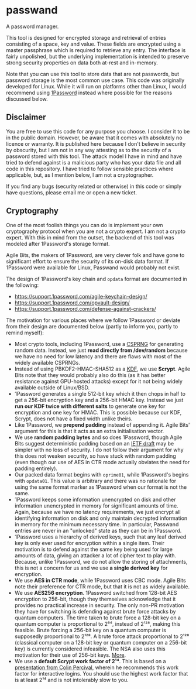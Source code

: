 # passwand

A password manager.

This tool is designed for encrypted storage and retrieval of entries consisting of a space, key and
value. These fields are encrypted using a master passphrase which is required to retrieve any entry.
The interface is fairly unpolished, but the underlying implementation is intended to preserve strong
security properties on data both at-rest and in-memory.

Note that you can use this tool to store data that are not passwords, but password storage is the
most common use case. This code was originally developed for Linux. While it will run on platforms
other than Linux, I would recommend using [1Password](https://agilebits.com/onepassword) instead
where possible for the reasons discussed below.

## Disclaimer

You are free to use this code for any purpose you choose. I consider it to be in the public domain.
However, be aware that it comes with absolutely no licence or warranty. It is published here because
I don't believe in security by obscurity, but I am not in any way attesting as to the security of a
password stored with this tool. The attack model I have in mind and have tried to defend against is
a malicious party who has your data file and all code in this repository. I have tried to follow
sensible practices where applicable, but, as I mention below, I am not a cryptographer.

If you find any bugs (security related or otherwise) in this code or simply have questions, please
email me or open a new ticket.

## Cryptography

One of the most foolish things you can do is implement your own cryptography protocol when you are
not a crypto expert. I am not a crypto expert. With this in mind from the outset, the backend of this
tool was modeled after 1Password's storage format.

Agile Bits, the makers of 1Password, are very clever folk and have gone to significant effort to
ensure the security of its on-disk data format. If 1Password were available for Linux, Passwand
would probably not exist.

The design of 1Password's key chain and `opdata` format are documented in the following:

  * https://support.1password.com/agile-keychain-design/
  * https://support.1password.com/opvault-design/
  * https://support.1password.com/defense-against-crackers/

The motivation for various places where we follow 1Password or deviate from their design are
documented below (partly to inform you, partly to remind myself):

  * Most crypto tools, including 1Password, use a [CSPRNG](https://en.wikipedia.org/wiki/Cryptographically_secure_pseudorandom_number_generator)
    for generating random data. Instead, we just **read directly from /dev/random** because we have
    no need for low latency and there are flaws with most of the widely available CSPRNGs.
  * Instead of using PBKDF2-HMAC-SHA512 as a
    [KDF](https://en.wikipedia.org/wiki/Key_derivation_function), we use **Scrypt**. Agile Bits note
    that they would probably also do this (as it has better resistance against GPU-hosted attacks)
    except for it not being widely available outside of Linux/BSD.
  * 1Password generates a single 512-bit key which it then chops in half to get a 256-bit encryption
    key and a 256-bit HMAC key. Instead we just **run our KDF twice with different salts**
    to generate one key for encryption and one key for HMAC. This is possible because our KDF,
    Scrypt, does not have a fixed width unlike theirs.
  * Like 1Password, we **prepend padding** instead of appending it. Agile Bits' argument for this is
    that it acts as an extra initialisation vector.
  * We use **random padding bytes** and so does 1Password, though Agile Bits suggest deterministic
    padding based on an [IETF draft](https://www.ietf.org/id/draft-mcgrew-aead-aes-cbc-hmac-sha2-01.txt)
    may be simpler with no loss of security. I do not follow their argument for why this does not
    weaken security, so have stuck with random padding (even though our use of AES in CTR mode
    actually obviates the need for padding entirely).
  * Our packed data format begins with `oprime01`, while 1Password's begins with `opdata01`. This
    value is arbitrary and there was no rationale for using the same format marker as 1Password when
    our format is not the same.
  * 1Password keeps some information unencrypted on disk and other information unencrypted in memory
    for significant amounts of time. Again, because we have no latency requirements, we just encrypt
    all identifying information on disk and only maintain decrypted information in memory for the
    minimum necessary time. In particular, Passwand entries are never in an "unlocked" state as they
    can be in 1Password.
  * 1Password uses a hierarchy of derived keys, such that any leaf derived key is only ever used
    for encryption within a single item. Their motivation is to defend against the same key being
    used for large amounts of data, giving an attacker a lot of cipher text to play with. Because,
    unlike 1Password, we do not allow the storing of attachments, this is not a concern for us and
    we use **a single derived key** for encryption.
  * We use **AES in CTR mode**, while 1Password uses CBC mode. Agile Bits note their preference for
    CTR mode, but that it is not as widely available.
  * We use **AES256 encryption**. 1Password switched from 128-bit AES encryption to 256-bit, though they themselves
    acknowledge that it provides no practical increase in security. The only non-PR motivation they
    have for switching is defending against brute force attacks by quantum computers. The time taken
    to brute force a 128-bit key on a quantum computer is proportional to 2⁶⁴, instead of 2¹²⁸,
    making this feasible. Brute forcing a 256-bit key on a quantum computer is supposedly
    proportional to 2¹²⁸. A brute force attack proportional to 2¹²⁸ (classical computer on a
    128-bit key or quantum computer on a 256-bit key) is currently considered infeasible. The NSA
    also uses this motivation for their use of 256-bit keys.
    [More](https://blog.agilebits.com/2013/03/09/guess-why-were-moving-to-256-bit-aes-keys/).
  * We use a **default Scrypt work factor of 2¹⁴**. This is based on a
    [presentation from Colin Percival](https://www.tarsnap.com/scrypt/scrypt-slides.pdf), wherein
    he recommends this work factor for interactive logins. You should use the highest work factor
    that is at least 2¹⁴ and is not intolerably slow to you.
